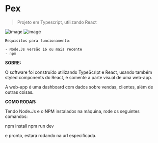 # Pex
> Projeto em Typescript, utilizando React

![image](https://logospng.org/download/react/logo-react-256.png) ![image](https://logospng.org/download/typescript/typescript-256.png)



```
Requisitos para funcionamento:

- Node.Js versão 16 ou mais recente
- npm
```

**SOBRE:**

O software foi construído utilizando TypeScript e React, usando também styled components do React, é somente a parte visual de uma web-app.

 A web-app é uma dashboard com dados sobre vendas, clientes, além de outras coisas.

**COMO RODAR:**

Tendo Node.Js e o NPM instalados na máquina, rode os seguintes comandos:

npm install
npm run dev

e pronto, estará rodando na url especificada.
